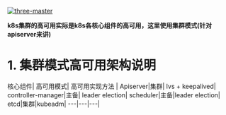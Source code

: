 
<a href="https://ibb.co/HDBwm5p"><img src="https://i.ibb.co/3y46tgY/three-master.png" alt="three-master" border="0"></a>

**k8s集群的高可用实际是k8s各核心组件的高可用，这里使用集群模式(针对apiserver来讲)**

# 1. 集群模式高可用架构说明

核心组件|	 高可用模式|	    高可用实现方法 |
Apiserver|集群| lvs + keepalived|
controller-manager|主备| leader election|
scheduler|主备|leader election|
etcd|集群|kubeadm|
---|---|---|

